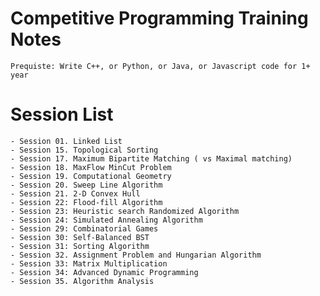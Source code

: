 # Competitive Programming Training Notes
    Prequiste: Write C++, or Python, or Java, or Javascript code for 1+ year

# Session List
    - Session 01. Linked List
    - Session 15. Topological Sorting
    - Session 17. Maximum Bipartite Matching ( vs Maximal matching)
    - Session 18. MaxFlow MinCut Problem
    - Session 19. Computational Geometry 
    - Session 20. Sweep Line Algorithm
    - Session 21. 2-D Convex Hull 
    - Session 22: Flood-fill Algorithm 
    - Session 23: Heuristic search Randomized Algorithm
    - Session 24: Simulated Annealing Algorithm
    - Session 29: Combinatorial Games
    - Session 30: Self-Balanced BST
    - Session 31: Sorting Algorithm
    - Session 32. Assignment Problem and Hungarian Algorithm
    - Session 33: Matrix Multiplication
    - Session 34: Advanced Dynamic Programming
    - Session 35. Algorithm Analysis
